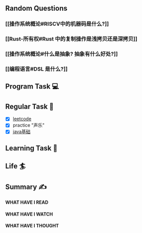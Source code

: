 ## Random Questions
### [[操作系统概论#RISCV中的机器码是什么?]]

### [[Rust-所有权#Rust 中的复制操作是浅拷贝还是深拷贝]]

### [[操作系统概论#什么是抽象? 抽象有什么好处?]]

### [[编程语言#DSL 是什么?]]



## Program Task  💻

## Regular Task  🤡
- [x] [leetcode](https://leetcode.cn/study-plan/algorithms/?progress=tyz0ksg)
- [x] practice "声乐"
- [x] [java基础](https://javaguide.cn/java/basis/java-basic-questions-01.html#%E5%9F%BA%E7%A1%80%E6%A6%82%E5%BF%B5)

## Learning Task 🎯

## Life 🏄

## Summary ✍
####  WHAT HAVE I READ

#### WHAT HAVE I WATCH

#### WHAT HAVE I THOUGHT
